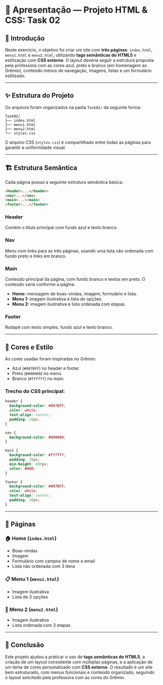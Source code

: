 # 📑 Apresentação — Projeto HTML & CSS: Task 02

## 👋 Introdução

Neste exercício, o objetivo foi criar um site com **três páginas**: `index.html`, `menu1.html` e `menu2.html`, utilizando **tags semânticas do HTML5** e estilização com **CSS externo**. O layout deveria seguir a estrutura proposta pela professora com as cores azul, preto e branco (em homenagem ao Grêmio), contendo menus de navegação, imagens, listas e um formulário estilizado.

---

## ✨ Estrutura do Projeto

Os arquivos foram organizados na pasta `Task02/` da seguinte forma:

```
Task02/
├── index.html
├── menu1.html
├── menu2.html
└── styles.css
```

O arquivo CSS (`styles.css`) é compartilhado entre todas as páginas para garantir a uniformidade visual.

---

## 🏗️ Estrutura Semântica

Cada página possui a seguinte estrutura semântica básica:

```html
<header>...</header>
<nav>...</nav>
<main>...</main>
<footer>...</footer>
```

### Header

Contém o título principal com fundo azul e texto branco.

### Nav

Menu com links para as três páginas, usando uma lista não ordenada com fundo preto e links em branco.

### Main

Conteúdo principal da página, com fundo branco e textos em preto. O conteúdo varia conforme a página:

- **Home:** mensagem de boas-vindas, imagem, formulário e lista.
- **Menu 1:** imagem ilustrativa e lista de opções.
- **Menu 2:** imagem ilustrativa e lista ordenada com etapas.

### Footer

Rodapé com texto simples, fundo azul e texto branco.

---

## 🎨 Cores e Estilo

As cores usadas foram inspiradas no Grêmio:

- Azul (`#007BFF`) no header e footer.
- Preto (`#000000`) no menu.
- Branco (`#ffffff`) no main.

### Trecho do CSS principal:

```css
header {
  background-color: #007BFF;
  color: white;
  text-align: center;
  padding: 20px;
}

nav {
  background-color: #000000;
}

main {
  background-color: #ffffff;
  padding: 20px;
  min-height: 400px;
  color: #000;
}

footer {
  background-color: #007BFF;
  color: white;
  text-align: center;
  padding: 10px;
}
```

---

## 📄 Páginas

### 🏠 Home (`index.html`)

- Boas-vindas
- Imagem
- Formulário com campos de nome e email
- Lista não ordenada com 3 itens

### 📋 Menu 1 (`menu1.html`)

- Imagem ilustrativa
- Lista de 3 opções

### 📝 Menu 2 (`menu2.html`)

- Imagem ilustrativa
- Lista ordenada com 3 etapas

---

## 🌟 Conclusão

Este projeto ajudou a praticar o uso de **tags semânticas do HTML5**, a criação de um layout consistente com múltiplas páginas, e a aplicação de um tema de cores personalizado com **CSS externo**. O resultado é um site bem estruturado, com menus funcionais e conteúdo organizado, seguindo o layout solicitado pela professora com as cores do Grêmio.

